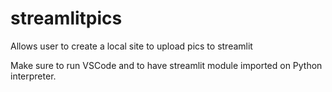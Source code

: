 # streamlitpics
Allows user to create a local site to upload pics to streamlit

Make sure to run VSCode and to have streamlit module imported on Python interpreter.
